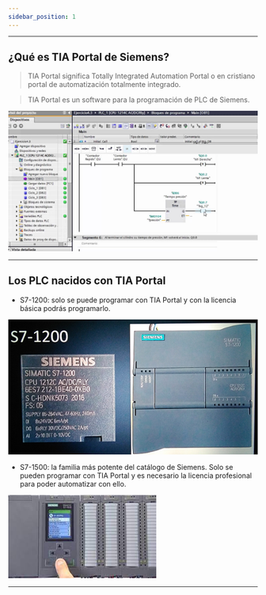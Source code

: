 ```yaml
---
sidebar_position: 1
---
```


 
---

## ¿Qué es TIA Portal de Siemens?

>TIA Portal significa Totally Integrated Automation Portal o en cristiano portal de automatización totalmente integrado.

> TIA Portal es un software para la programación de PLC de Siemens.

![S7-1200](../../static/img_plc/programa.jpg "S7-1200")

---

## Los PLC nacidos con TIA Portal

  * S7-1200: solo se puede programar con TIA Portal y con la licencia básica podrás programarlo.

![S7-1200](../../static/img_plc/plc2.png "S7-1200")

* S7-1500: la familia más potente del catálogo de Siemens. Solo se pueden programar con TIA Portal y es necesario la licencia profesional para poder automatizar con ello.

![S7-1200](../../static/img_plc/S7-1500.jpg "S7-1500")

---



 



 


